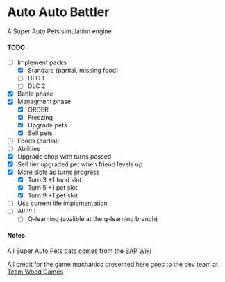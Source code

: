# Auto Auto Battler

A Super Auto Pets simulation engine

#### TODO
- [ ] Implement packs
    - [x] Standard (partial, missing food)
    - [ ] DLC 1 
    - [ ] DLC 2
- [x] Battle phase
- [x] Managment phase
  - [x] ORDER
  - [x] Freezing
  - [x] Upgrade pets
  - [x] Sell pets
- [ ] Foods (partial)
- [ ] Abilities
- [x] Upgrade shop with turns passed
- [x] Sell tier upgraded pet when friend levels up
- [x] More slots as turns progress
  - [x] Turn 3 +1 food slot
  - [x] Turn 5 +1 pet slot
  - [x] Turn 9 +1 pet slot   
- [ ] Use current life implementation
- [ ] AI!!!!!!!
  - [ ] Q-learning (avalible at the q-learning branch)

#### Notes
All Super Auto Pets data comes from the [SAP Wiki](https://superautopets.fandom.com/wiki/Super_Auto_Pets_Wiki)

All credit for the game machanics presented here goes to the dev team at [Team Wood Games](https://teamwoodgames.com/)
